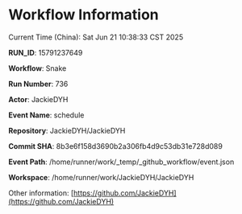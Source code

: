 # Workflow Information

Current Time (China): Sat Jun 21 10:38:33 CST 2025  

**RUN_ID**: 15791237649  

**Workflow**: Snake  

**Run Number**: 736  

**Actor**: JackieDYH  

**Event Name**: schedule  

**Repository**: JackieDYH/JackieDYH  

**Commit SHA**: 8b3e6f158d3690b2a306fb4d9c53db31e728d089  

**Event Path**: /home/runner/work/_temp/_github_workflow/event.json  

**Workspace**: /home/runner/work/JackieDYH/JackieDYH  

Other information: [https://github.com/JackieDYH](https://github.com/JackieDYH)
